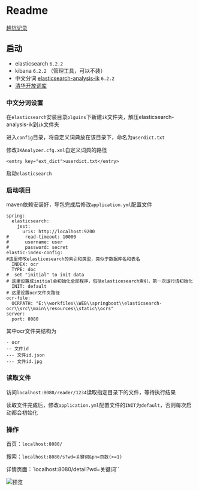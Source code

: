 # Readme

[趟坑记录](https://blog.poryoung.cn/?p=1052)

## 启动

- elasticsearch `6.2.2`
- kibana `6.2.2` （管理工具，可以不装）
- 中文分词 [elasticsearch-analysis-ik](https://github.com/medcl/elasticsearch-analysis-ik/releases/download/v5.5.1/elasticsearch-analysis-ik-6.2.2.zip) `6.2.2`
- [清华开放词库](http://thuocl.thunlp.org/)

### 中文分词设置

在`elasticsearch`安装目录`plguins`下新建`ik`文件夹，解压elasticsearch-analysis-ik到`ik`文件夹

进入`config`目录，将自定义词典放在该目录下，命名为`userdict.txt`

修改`IKAnalyzer.cfg.xml`自定义词典的路径

```$xslt
<entry key="ext_dict">userdict.txt</entry>
```

启动`elasticsearch`

### 启动项目

maven依赖安装好，导包完成后修改`application.yml`配置文件

```$xslt
spring:
  elasticsearch:
    jest:
      uris: http://localhost:9200
#      read-timeout: 10000
#      username: user
#      password: secret
elastic-index-config:
#这里修改elasticesearch的索引和类型，类似于数据库名和表名
  INDEX: ocr
  TYPE: doc
#  set "initial" to init data
# 这里设置成initial会初始化全部程序，包括elasticesearch索引，第一次运行请初始化
  INIT: default
# 这里设置ocr文件夹路径
ocr-file:
  OCRPATH: "E:\\workfiles\\WEB\\springboot\\elasticsearch-ocr\\src\\main\\resources\\static\\ocrs"
server:
  port: 8080
```

其中ocr文件夹结构为

```$xslt
- ocr
-- 文件id
--- 文件id.json
--- 文件id.jpg
```

### 读取文件

访问`localhost:8080/reader/1234`读取指定目录下的文件，等待执行结果

读取文件完成后，修改`application.yml`配置文件的`INIT`为`default`，否则每次启动都会初始化

### 操作

首页：`localhost:8080/`

搜索：`localhost:8080/s?wd=关键词&pn=页数(>=1)`

详情页面：`localhost:8080/detail?wd=关键词``

![预览](https://i.loli.net/2019/07/14/5d2a95418c84a43268.gif)
